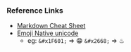 ### Reference Links

* [Markdown Cheat Sheet](https://github.com/adam-p/markdown-here/wiki/Markdown-Cheatsheet#links)
* [Emoji Native unicode](http://www.unicode.org/emoji/charts/full-emoji-list.html)
    * eg: `&#x1F601;` => &#x1F601; `&#x2668;` => &#x2668;